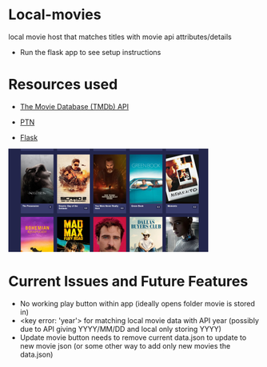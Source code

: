 # Local-movies
local movie host that matches titles with movie api attributes/details
* Run the flask app to see setup instructions  

# Resources used
* [The Movie Database (TMDb) API](https://www.themoviedb.org/)

* [PTN](https://github.com/divijbindlish/parse-torrent-name)

* [Flask](https://flask.palletsprojects.com/en/2.0.x/)


![Local-Movies-App](https://github.com/JontyBurden/local-movies/blob/main/local-movies-app.png)

# Current Issues and Future Features
* No working play button within app (ideally opens folder movie is stored in)
* <key error: 'year'> for matching local movie data with API year (possibly due to API giving YYYY/MM/DD and local only storing YYYY)
* Update movie button needs to remove current data.json to update to new movie json (or some other way to add only new movies the data.json)